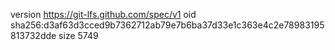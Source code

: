 version https://git-lfs.github.com/spec/v1
oid sha256:d3af63d3cced9b7362712ab79e7b6ba37d33e1c363e4c2e78983195813732dde
size 5749
